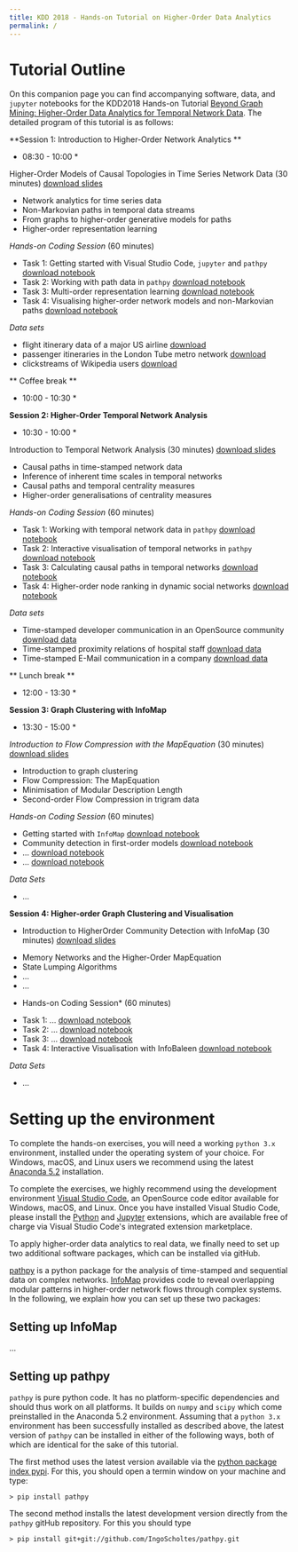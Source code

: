```yaml
---
title: KDD 2018 - Hands-on Tutorial on Higher-Order Data Analytics
permalink: /
---
```

# Tutorial Outline

On this companion page you can find accompanying software, data, and `jupyter` notebooks for the KDD2018 Hands-on Tutorial [Beyond Graph Mining: Higher-Order Data Analytics for Temporal Network Data](). The detailed program of this tutorial is as follows:

**Session 1: Introduction to Higher-Order Network Analytics **
* 08:30 - 10:00 *

Higher-Order Models of Causal Topologies in Time Series Network Data (30 minutes) [download slides](http://...)
- Network analytics for time series data
- Non-Markovian paths in temporal data streams
- From graphs to higher-order generative models for paths 
- Higher-order representation learning

*Hands-on Coding Session* (60 minutes)
- Task 1: Getting started with Visual Studio Code, `jupyter` and `pathpy` [download notebook](http://...)
- Task 2: Working with path data in `pathpy` [download notebook](http://...)
- Task 3: Multi-order representation learning [download notebook](http://...)
- Task 4: Visualising higher-order network models and non-Markovian paths [download notebook](http://...)

*Data sets*
- flight itinerary data of a major US airline [download](http://...)
- passenger itineraries in the London Tube metro network [download](http://...)
- clickstreams of Wikipedia users [download](http://...)

** Coffee break **
* 10:00 - 10:30 *

**Session 2: Higher-Order Temporal Network Analysis**
* 10:30 - 10:00 *

Introduction to Temporal Network Analysis (30 minutes) [download slides](http://...)
- Causal paths in time-stamped network data
- Inference of inherent time scales in temporal networks
- Causal paths and temporal centrality measures
- Higher-order generalisations of centrality measures

*Hands-on Coding Session* (60 minutes)
- Task 1: Working with temporal network data in `pathpy` [download notebook](http://...)
- Task 2: Interactive visualisation of temporal networks in `pathpy` [download notebook](http://...)
- Task 3: Calculating causal paths in temporal networks [download notebook](http://...)
- Task 4: Higher-order node ranking in dynamic social networks [download notebook](http://...)

*Data sets* 
- Time-stamped developer communication in an OpenSource community [download data](http://...)
- Time-stamped proximity relations of hospital staff [download data](http://...)
- Time-stamped E-Mail communication in a company [download data](http://...)

** Lunch break **
* 12:00 - 13:30 *

**Session 3: Graph Clustering with InfoMap**
* 13:30 - 15:00 *

*Introduction to Flow Compression with the MapEquation* (30 minutes) [download slides](http://...)
- Introduction to graph clustering
- Flow Compression: The MapEquation
- Minimisation of Modular Description Length
- Second-order Flow Compression in trigram data

*Hands-on Coding Session* (60 minutes)
- Getting started with `InfoMap` [download notebook](http://...)
- Community detection in first-order models [download notebook](http://...)
- ... [download notebook](http://...)
- ... [download notebook](http://...)

*Data Sets*
- ...

**Session 4: Higher-order Graph Clustering and Visualisation**

* Introduction to HigherOrder Community Detection with InfoMap (30 minutes) [download slides](http://...)
- Memory Networks and the Higher-Order MapEquation
- State Lumping Algorithms
- ... 
- ... 

* Hands-on Coding Session* (60 minutes)
- Task 1: ... [download notebook](http://...)
- Task 2: ... [download notebook](http://...)
- Task 3: ... [download notebook](http://...)
- Task 4: Interactive Visualisation with InfoBaleen [download notebook](http://...)

*Data Sets*
- ...

# Setting up the environment

To complete the hands-on exercises, you will need a working `python 3.x` environment, installed under the operating system of your choice. For Windows, macOS, and Linux users we recommend using the latest [Anaconda 5.2](https://www.anaconda.com/download/) installation. 

To complete the exercises, we highly recommend using the development environment [Visual Studio Code](https://code.visualstudio.com/Download), an OpenSource code editor available for Windows, macOS, and Linux. Once you have installed Visual Studio Code, please install the [Python](https://marketplace.visualstudio.com/items?itemName=ms-python.python) and [Jupyter](https://marketplace.visualstudio.com/items?itemName=donjayamanne.jupyter) extensions, which are available free of charge via Visual Studio Code's integrated extension marketplace.

To apply higher-order data analytics to real data, we finally need to set up two additional software packages, which can be installed via gitHub.

[pathpy](http://www.pathpy.net) is a python package for the analysis of time-stamped and sequential data on complex networks. [InfoMap](http://www.mapequation.org) provides code to reveal overlapping modular patterns in higher-order network flows through complex systems. In the following, we explain how you can set up these two packages: 

## Setting up InfoMap

...

## Setting up pathpy

`pathpy` is pure python code. It has no platform-specific dependencies and should thus work on all platforms. It builds on `numpy` and `scipy` which come preinstalled in the Anaconda 5.2 environment. Assuming that a `python 3.x` environment has been successfully installed as described above, the latest version of `pathpy` can be installed in either of the following ways, both of which are identical for the sake of this tutorial.

The first method uses the latest version available via the [python package index pypi](https://pypi.org/). For this, you should open a termin window on your machine and type:

`> pip install pathpy`

The second method installs the latest development version directly from the `pathpy` gitHub repository. For this you should type 

`> pip install git+git://github.com/IngoScholtes/pathpy.git`

